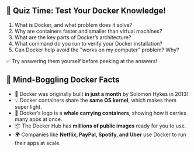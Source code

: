 
## 🧠 Quiz Time: Test Your Docker Knowledge!

1. What is Docker, and what problem does it solve?
2. Why are containers faster and smaller than virtual machines?
3. What are the key parts of Docker’s architecture?
4. What command do you run to verify your Docker installation?
5. Can Docker help avoid the "works on my computer" problem? Why?

✅ Try answering them yourself before peeking at the answers!

## 🤯 Mind-Boggling Docker Facts

- 🐳 Docker was originally built **in just a month** by Solomon Hykes in 2013!
- 💡 Docker containers share the **same OS kernel**, which makes them super light.
- 🚢 Docker’s logo is a **whale carrying containers**, showing how it carries many apps at once.
- 📦 The Docker Hub has **millions of public images** ready for you to use.
- 🌍 Companies like **Netflix, PayPal, Spotify, and Uber** use Docker to run their apps at scale.